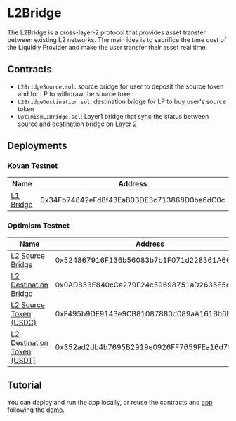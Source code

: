 # L2Bridge

The L2Bridge is a cross-layer-2 protocol that provides asset transfer between existing L2 networks. The main idea is to sacrifice the time cost of the Liquidiy Provider and make the user transfer their asset real time.


## Contracts

- `L2BridgeSource.sol`: source bridge for user to deposit the source token and for LP to withdraw the source token
- `L2BridgeDestination.sol`: destination bridge for LP to buy user's source token
- `OptimismL1Bridge.sol`: Layer1 bridge that sync the status between source and destination bridge on Layer 2


## Deployments

### Kovan Testnet

| Name      | Address                                    |
| --------- | ------------------------------------------ |
| [L1 Bridge](https://kovan.etherscan.io/address/0x34Fb74842eFd8f43EaB03DE3c713868D0ba6dC0c) | 0x34Fb74842eFd8f43EaB03DE3c713868D0ba6dC0c |

### Optimism Testnet

| Name                        | Address                                    |
| --------------------------- | ------------------------------------------ |
| [L2 Source Bridge](https://kovan-optimistic.etherscan.io/address/0x524867916F136b56083b7b1F071d228361A6600E)            | 0x524867916F136b56083b7b1F071d228361A6600E |
| [L2 Destination Bridge](https://kovan-optimistic.etherscan.io/address/0x0AD853E840cCa279F24c59698751aD2635E5c533)       | 0x0AD853E840cCa279F24c59698751aD2635E5c533 |
| [L2 Source Token (USDC)](https://kovan-optimistic.etherscan.io/address/0xF495b9DE9143e9CB81087880d089aA161Bb6B82B)      | 0xF495b9DE9143e9CB81087880d089aA161Bb6B82B |
| [L2 Destination Token (USDT)](https://kovan-optimistic.etherscan.io/address/0x352ad2db4b7695B2919e0926FF7659FEa16d7f5C) | 0x352ad2db4b7695B2919e0926FF7659FEa16d7f5C |

## Tutorial

You can deploy and run the app locally, or reuse the contracts and [app](l2bridge.vercel.app) following the [demo](demo.mp4).
